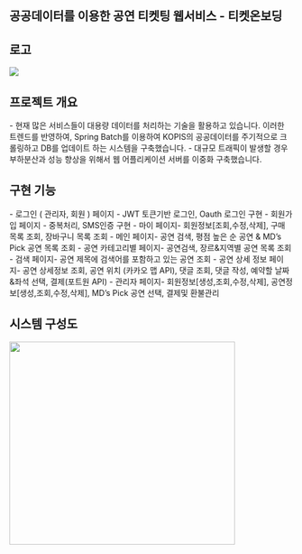 ## 공공데이터를 이용한 공연 티켓팅 웹서비스 - 티켓온보딩

<h2>로고</h2>
<p align="left">
  <img src="https://github.com/SKUWooU/.github/assets/126756270/453866d6-8496-413a-87c5-4f90934f3e88">
</p>

<h2>프로젝트 개요</h2> 
- 현재 많은 서비스들이 대용량 데이터를 처리하는 기술을 활용하고 있습니다. 이러한 트렌드를 반영하여, Spring Batch를 이용하여 KOPIS의 공공데이터를 주기적으로 크롤링하고 DB를 업데이트 하는 시스템을 구축했습니다.
- 대규모 트래픽이 발생할 경우 부하분산과 성능 향상을 위해서 웹 어플리케이션 서버를 이중화 구축했습니다.

<h2>구현 기능</h2>
- 로그인 ( 관리자, 회원 ) 페이지 - JWT 토큰기반 로그인, Oauth 로그인 구현
- 회원가입 페이지 - 중복처리, SMS인증 구현
- 마이 페이지- 회원정보[조회,수정,삭제], 구매 목록 조회, 장바구니 목록 조회
- 메인 페이지- 공연 검색,  평점 높은 순 공연 & MD’s Pick 공연 목록 조회
- 공연 카테고리별 페이지- 공연검색, 장르&지역별 공연 목록 조회
- 검색 페이지- 공연 제목에 검색어를 포함하고 있는 공연 조회
- 공연 상세 정보 페이지- 공연 상세정보 조회, 공연 위치 (카카오 맵 API), 댓글 조회, 댓글 작성,  예약할 날짜&좌석 선택, 결제(포트원 API)
- 관리자 페이지- 회원정보[생성,조회,수정,삭제], 공연정보[생성,조회,수정,삭제], MD’s Pick 공연 선택, 결제및 환불관리

<h2>시스템 구성도</h2>
<p align="left">
  <img src="https://github.com/SKUWooU/.github/assets/126756270/1befaa8e-f148-45cf-98be-0efa0349b9f2" width="400" height="360">
</p>

## 

<!--

**Here are some ideas to get you started:**

🙋‍♀️ A short introduction - what is your organization all about?
🌈 Contribution guidelines - how can the community get involved?
👩‍💻 Useful resources - where can the community find your docs? Is there anything else the community should know?
🍿 Fun facts - what does your team eat for breakfast?
🧙 Remember, you can do mighty things with the power of [Markdown](https://docs.github.com/github/writing-on-github/getting-started-with-writing-and-formatting-on-github/basic-writing-and-formatting-syntax)
-->
